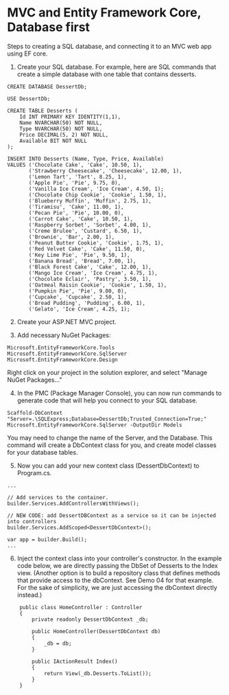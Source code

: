 ﻿# MVC and Entity Framework Core, Database first

Steps to creating a SQL database, and connecting it to an MVC web app using EF core. 

1. Create your SQL database. For example, here are SQL commands that create a simple database with one table that contains desserts.
```
CREATE DATABASE DessertDb;

USE DessertDb;

CREATE TABLE Desserts (
    Id INT PRIMARY KEY IDENTITY(1,1),
    Name NVARCHAR(50) NOT NULL,
    Type NVARCHAR(50) NOT NULL,
    Price DECIMAL(5, 2) NOT NULL,
    Available BIT NOT NULL
);

INSERT INTO Desserts (Name, Type, Price, Available)
VALUES ('Chocolate Cake', 'Cake', 10.50, 1),
       ('Strawberry Cheesecake', 'Cheesecake', 12.00, 1),
       ('Lemon Tart', 'Tart', 8.25, 1),
       ('Apple Pie', 'Pie', 9.75, 0),
       ('Vanilla Ice Cream', 'Ice Cream', 4.50, 1);
	   ('Chocolate Chip Cookie', 'Cookie', 1.50, 1),
       ('Blueberry Muffin', 'Muffin', 2.75, 1),
       ('Tiramisu', 'Cake', 11.00, 1),
       ('Pecan Pie', 'Pie', 10.00, 0),
       ('Carrot Cake', 'Cake', 10.50, 1),
       ('Raspberry Sorbet', 'Sorbet', 4.00, 1),
       ('Creme Brulee', 'Custard', 6.50, 1),
       ('Brownie', 'Bar', 2.00, 1),
       ('Peanut Butter Cookie', 'Cookie', 1.75, 1),
       ('Red Velvet Cake', 'Cake', 11.50, 0),
       ('Key Lime Pie', 'Pie', 9.50, 1),
       ('Banana Bread', 'Bread', 7.00, 1),
       ('Black Forest Cake', 'Cake', 12.00, 1),
       ('Mango Ice Cream', 'Ice Cream', 4.75, 1),
       ('Chocolate Eclair', 'Pastry', 3.50, 1),
       ('Oatmeal Raisin Cookie', 'Cookie', 1.50, 1),
       ('Pumpkin Pie', 'Pie', 9.00, 0),
       ('Cupcake', 'Cupcake', 2.50, 1),
       ('Bread Pudding', 'Pudding', 6.00, 1),
       ('Gelato', 'Ice Cream', 4.25, 1);

```

2. Create your ASP.NET MVC project.

3. Add necessary NuGet Packages:
```
Microsoft.EntityFrameworkCore.Tools
Microsoft.EntityFrameworkCore.SqlServer
Microsoft.EntityFrameworkCore.Design
```
Right click on your project in the solution explorer, and select "Manage NuGet Packages..." 

4. In the PMC (Package Manager Console), you can now run commands to generate code that will help you connect to your SQL database.
```
Scaffold-DbContext "Server=.\SQLExpress;Database=DessertDb;Trusted_Connection=True;" Microsoft.EntityFrameworkCore.SqlServer -OutputDir Models
```
You may need to change the name of the Server, and the Database.
This command will create a DbContext class for you, and create model classes for your database tables.

5. Now you can add your new context class (DessertDbContext) to Program.cs.
```
...

// Add services to the container.
builder.Services.AddControllersWithViews();

// NEW CODE: add DessertDBContext as a service so it can be injected into controllers
builder.Services.AddScoped<DessertDbContext>();

var app = builder.Build();
...
```

6. Inject the context class into your controller's constructor.
In the example code below, we are directly passing the DbSet of Desserts to the Index view.
(Another option is to build a repository class that defines methods that provide access to the dbContext. See Demo 04 for that example. 
For the sake of simplicity, we are just accessing the dbContext directly instead.)
```
    public class HomeController : Controller
    {
        private readonly DessertDbContext _db;

        public HomeController(DessertDbContext db)
        {
            _db = db;
        }

        public IActionResult Index()
        {
            return View(_db.Desserts.ToList()); 
        }
    }
```